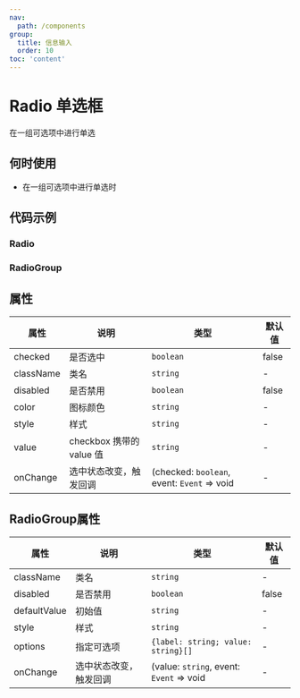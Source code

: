 ```yaml
---
nav:
  path: /components
group:
  title: 信息输入
  order: 10
toc: 'content'
---
```


# Radio 单选框
在一组可选项中进行单选
## 何时使用
- 在一组可选项中进行单选时


## 代码示例
### Radio
<code src='../../demo/pages/Radio'></code>

### RadioGroup
<code src='../../demo/pages/RadioGroup'></code>

## 属性

| 属性 | 说明 | 类型 | 默认值 |
| -----|-----|-----|-----|
| checked | 是否选中 | `boolean` | false |
| className | 类名| `string` | - |
| disabled | 是否禁用  | `boolean` | false | 
| color | 图标颜色 | `string` | - |
| style | 样式| `string` | - |
| value | checkbox 携带的 value 值 | `string` | - |
| onChange | 选中状态改变，触发回调 | (checked: `boolean`, event:  `Event` => void | - |


## RadioGroup属性

| 属性 | 说明 | 类型 | 默认值 |
| -----|-----|-----|-----|
| className | 类名| `string` | - |
| disabled | 是否禁用  | `boolean` | false | 
| defaultValue | 初始值  | `string` | - | 
| style | 样式| `string` | - |
| options | 指定可选项 | `{label: string; value: string}[]` | - |
| onChange | 选中状态改变，触发回调 | (value: `string`, event:  `Event` => void | - |
